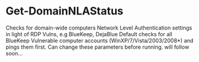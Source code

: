 # Get-DomainNLAStatus
Checks for domain-wide computers Network Level Authentication settings in light of RDP Vulns, e.g BlueKeep, DejaBlue
Default checks for all BlueKeep Vulnerable computer accounts (WinXP/7/Vista/2003/2008*) and pings them first. 
Can change these parameters before running.
<Help section> will follow soon...
